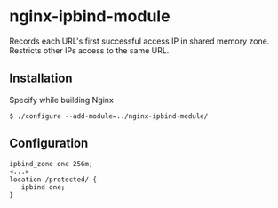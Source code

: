 nginx-ipbind-module
=============
Records each URL's first successful access IP in shared memory zone. Restricts other IPs access to the same URL.

## Installation
Specify while building Nginx
```
$ ./configure --add-module=../nginx-ipbind-module/
```

## Configuration
```
ipbind_zone one 256m;
<...>
location /protected/ {
   ipbind one;
}
```
